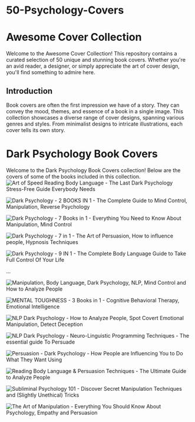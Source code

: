 # 50-Psychology-Covers

# Awesome Cover Collection

Welcome to the Awesome Cover Collection! This repository contains a curated selection of 50 unique and stunning book covers. Whether you're an avid reader, a designer, or simply appreciate the art of cover design, you'll find something to admire here.

## Introduction

Book covers are often the first impression we have of a story. They can convey the mood, themes, and essence of a book in a single image. This collection showcases a diverse range of cover designs, spanning various genres and styles. From minimalist designs to intricate illustrations, each cover tells its own story.

# Dark Psychology Book Covers

Welcome to the Dark Psychology Book Covers collection! Below are the covers of some of the books included in this collection.
![Art of Speed Reading Body Language - The Last Dark Psychology Stress-Free Guide Everybody Needs](images/Art%20of%20Speed%20Reading%20Body%20Language%20-%20The%20Last%20Dark%20Psychology%20Stress-Free%20Guide%20Everybody%20Needs.jpg)

![Dark Psychology - 2 BOOKS IN 1 - The Complete Guide to Mind Control, Manipulation, Reverse Psychology](images/Dark%20Psychology%20-%202%20BOOKS%20IN%201%20-%20The%20Complete%20Guide%20to%20Mind%20Control%2C%20Manipulation%2C%20Reverse%20Psychology.jpg)

![Dark Psychology - 7 Books in 1 - Everything You Need to Know About Manipulation, Mind Control](images/Dark%20Psychology%20-%207%20Books%20in%201%20-%20Everything%20You%20Need%20to%20Know%20About%20Manipulation%2C%20Mind%20Control.jpg)

![Dark Psychology - 7 in 1 - The Art of Persuasion, How to influence people, Hypnosis Techniques](images/Dark%20Psychology%20-%207%20in%201%20-%20The%20Art%20of%20Persuasion%2C%20How%20to%20influence%20people%2C%20Hypnosis%20Techniques.jpg)

![Dark Psychology - 9 IN 1 - The Complete Body Language Guide to Take Full Control Of Your Life](images/Dark%20Psychology%20-%209%20IN%201%20-%20The%20Complete%20Body%20Language%20Guide%20to%20Take%20Full%20Control%20Of%20Your%20Life.jpg)

...

![Manipulation, Body Language, Dark Psychology, NLP, Mind Control and How to Analyze People](images/Manipulation%2C%20Body%20Language%2C%20Dark%20Psychology%2C%20NLP%2C%20Mind%20Control%20and%20How%20to%20Analyze%20People.jpg)

![MENTAL TOUGHNESS - 3 Books in 1 - Cognitive Behavioral Therapy, Emotional Intelligence](images/MENTAL%20TOUGHNESS%20-%203%20Books%20in%201%20-%20Cognitive%20Behavioral%20Therapy%2C%20Emotional%20Intelligence.jpg)

![NLP Dark Psychology - How to Analyze People, Spot Covert Emotional Manipulation, Detect Deception](images/NLP%20Dark%20Psychology%20-%20How%20to%20Analyze%20People%2C%20Spot%20Covert%20Emotional%20Manipulation%2C%20Detect%20Deception.jpg)

![NLP Dark Psychology - Neuro-Linguistic Programming Techniques - The essential guide To Persuade](images/NLP%20Dark%20Psychology%20-%20Neuro-Linguistic%20Programming%20Techniques%20-%20The%20essential%20guide%20To%20Persuade.jpg)

![Persuasion - Dark Psychology - How People are Influencing You to Do What They Want Using](images/Persuasion%20-%20Dark%20Psychology%20-%20How%20People%20are%20Influencing%20You%20to%20Do%20What%20They%20Want%20Using.jpg)

![Reading Body Language & Persuasion Techniques - The Ultimate Guide to Analyze People](images/Reading%20Body%20Language%20%26%20Persuasion%20Techniques%20-%20The%20Ultimate%20Guide%20to%20Analyze%20People.jpg)

![Subliminal Psychology 101 - Discover Secret Manipulation Techniques and (Slightly Unethical) Tricks](images/Subliminal%20Psychology%20101%20-%20Discover%20Secret%20Manipulation%20Techniques%20and%20(Slightly%20Unethical)%20Tricks.jpg)

![The Art of Manipulation - Everything You Should Know About Psychology, Empathy and Persuasion](images/The%20Art%20of%20Manipulation%20-%20Everything%20You%20Should%20Know%20About%20Psychology%2C%20Empathy%20and%20Persuasion.jpg)

